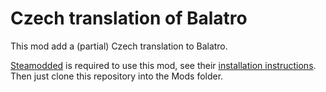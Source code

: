 # Czech translation of Balatro

This mod add a (partial) Czech translation to Balatro.

[Steamodded](https://github.com/Steamodded/smods) is required to use this mod, see their [installation instructions](https://github.com/Steamodded/smods/wiki). Then just clone this repository into the Mods folder.